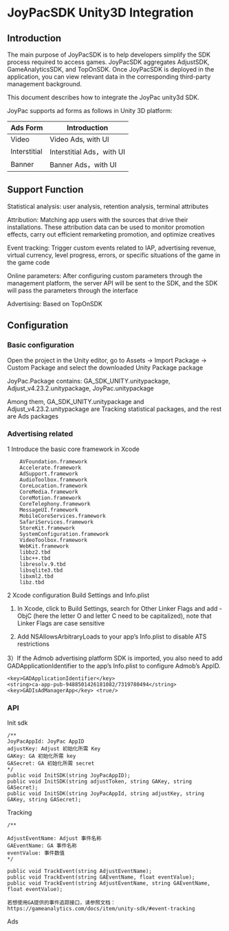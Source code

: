 # JoyPacSDK Unity3D Integration
## Introduction

The main purpose of JoyPacSDK is to help developers simplify the SDK process required to access games. JoyPacSDK aggregates AdjustSDK, GameAnalyticsSDK, and TopOnSDK. Once JoyPacSDK is deployed in the application, you can view relevant data in the corresponding third-party management background.

This document describes how to integrate the JoyPac unity3d SDK.

JoyPac supports ad forms as follows in Unity 3D platform:

 |Ads Form | Introduction |
 | ------ | ------ |
 |Video | Video Ads, with UI |
 |Interstitial | Interstitial Ads，with UI |
 |Banner | Banner Ads，with UI |


## Support Function

Statistical analysis: user analysis, retention analysis, terminal attributes

Attribution: Matching app users with the sources that drive their installations. These attribution data can be used to monitor promotion effects, carry out efficient remarketing promotion, and optimize creatives

Event tracking: Trigger custom events related to IAP, advertising revenue, virtual currency, level progress, errors, or specific situations of the game in the game code

Online parameters: After configuring custom parameters through the management platform, the server API will be sent to the SDK, and the SDK will pass the parameters through the interface

Advertising: Based on TopOnSDK


## Configuration
### Basic configuration


Open the project in the Unity editor, go to Assets → Import Package → Custom Package and select the downloaded Unity Package package

JoyPac.Package contains: GA_SDK_UNITY.unitypackage, Adjust_v4.23.2.unitypackage, JoyPac.unitypackage

Among them, GA_SDK_UNITY.unitypackage and Adjust_v4.23.2.unitypackage are Tracking statistical packages, and the rest are Ads packages

### Advertising related
1 Introduce the basic core framework in Xcode
        
        AVFoundation.framework
        Accelerate.framework
        AdSupport.framework
        AudioToolbox.framework
        CoreLocation.framework
        CoreMedia.framework
        CoreMotion.framework
        CoreTelephony.framework
        MessageUI.framework
        MobileCoreServices.framework
        SafariServices.framework
        StoreKit.framework
        SystemConfiguration.framework
        VideoToolbox.framework
        WebKit.framework
        libbz2.tbd
        libc++.tbd
        libresolv.9.tbd
        libsqlite3.tbd
        libxml2.tbd
        libz.tbd
        
2 Xcode configuration Build Settings and Info.plist

1) In Xcode, click to Build Settings, search for Other Linker Flags and add -ObjC (here the letter O and letter C need to be capitalized), note that Linker Flags  are case sensitive

2) Add NSAllowsArbitraryLoads to your app’s Info.plist to disable ATS restrictions

3）If the Admob advertising platform SDK is imported, you also need to add GADApplicationIdentifier to the app’s Info.plist to configure Admob’s AppID.

    <key>GADApplicationIdentifier</key>
    <string>ca-app-pub-9488501426181082/7319780494</string>
    <key>GADIsAdManagerApp</key> <true/>
    
    
### API 

Init sdk

    /**
    JoyPacAppId: JoyPac AppID
    adjustKey: Adjust 初始化所需 Key
    GAKey: GA 初始化所需 key
    GASecret: GA 初始化所需 secret
    */
    public void InitSDK(string JoyPacAppID);
    public void InitSDK(string adjustToken, string GAKey, string GASecret);
    public void InitSDK(string JoyPacAppId, string adjustKey, string GAKey, string GASecret);

Tracking

    /**
    
    AdjustEventName: Adjust 事件名称
    GAEventName: GA 事件名称
    eventValue: 事件数值
    */

    public void TrackEvent(string AdjustEventName);
    public void TrackEvent(string GAEventName, float eventValue);
    public void TrackEvent(string AdjustEventName, string GAEventName, float eventValue);

    若想使用GA提供的事件追踪接口，请参照文档：
    https://gameanalytics.com/docs/item/unity-sdk/#event-tracking
    
Ads
    
    

